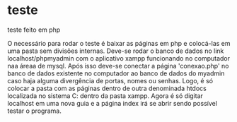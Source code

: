 # teste
teste feito em php

O necessário para rodar o teste é baixar as páginas em php e colocá-las em uma pasta sem divisões internas.
Deve-se rodar o banco de dados no link localhost/phpmyadmin com o aplicativo xampp funcionando no computador naa áreaa de mysql.
Após isso deve-se conectar a página 'conexao.php' no banco de dados existente no computador ao banco de dados do myadmin caso haja alguma divergência de portas, nomes ou senhas.
Logo, é só colocar a pasta com as páginas dentro de outra denominada htdocs localizada no sistema C: dentro da pasta xampp.
Agora é só digitar localhost em uma nova guia e a página index irá se abrir sendo possível testar o programa.
